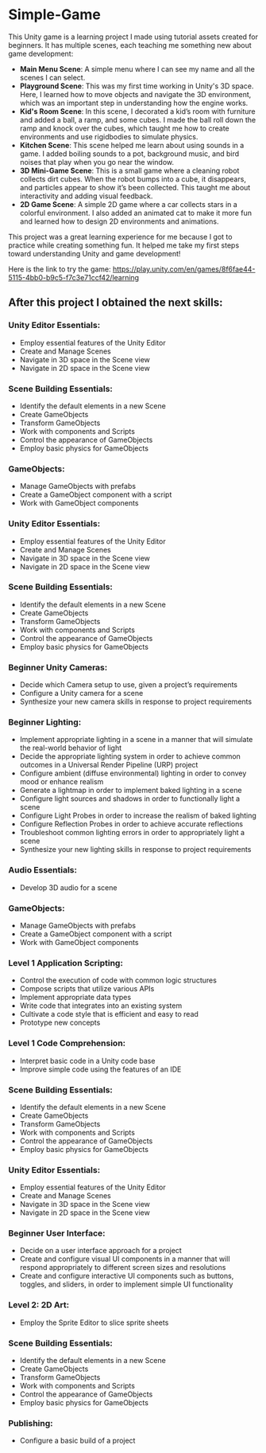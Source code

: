 # Simple-Game
This Unity game is a learning project I made using tutorial assets created for beginners. It has multiple scenes, each teaching me something new about game development:  

- **Main Menu Scene**: A simple menu where I can see my name and all the scenes I can select.  
- **Playground Scene**: This was my first time working in Unity's 3D space. Here, I learned how to move objects and navigate the 3D environment, which was an important step in understanding how the engine works.  
- **Kid's Room Scene**: In this scene, I decorated a kid’s room with furniture and added a ball, a ramp, and some cubes. I made the ball roll down the ramp and knock over the cubes, which taught me how to create environments and use rigidbodies to simulate physics.  
- **Kitchen Scene**: This scene helped me learn about using sounds in a game. I added boiling sounds to a pot, background music, and bird noises that play when you go near the window.  
- **3D Mini-Game Scene**: This is a small game where a cleaning robot collects dirt cubes. When the robot bumps into a cube, it disappears, and particles appear to show it’s been collected. This taught me about interactivity and adding visual feedback.  
- **2D Game Scene**: A simple 2D game where a car collects stars in a colorful environment. I also added an animated cat to make it more fun and learned how to design 2D environments and animations.

This project was a great learning experience for me because I got to practice while creating something fun. It helped me take my first steps toward understanding Unity and game development!

Here is the link to try the game: https://play.unity.com/en/games/8f6fae44-5115-4bb0-b9c5-f7c3e71ccf42/learning

After this project I obtained the next skills:
---
### Unity Editor Essentials:
  - Employ essential features of the Unity Editor
  - Create and Manage Scenes
  - Navigate in 3D space in the Scene view
  - Navigate in 2D space in the Scene view
### Scene Building Essentials:
  - Identify the default elements in a new Scene
  - Create GameObjects
  - Transform GameObjects
  - Work with components and Scripts
  - Control the appearance of GameObjects
  - Employ basic physics for GameObjects
### GameObjects:
  - Manage GameObjects with prefabs
  - Create a GameObject component with a script
  - Work with GameObject components
### Unity Editor Essentials:
  - Employ essential features of the Unity Editor
  - Create and Manage Scenes
  - Navigate in 3D space in the Scene view
  - Navigate in 2D space in the Scene view
### Scene Building Essentials:
  - Identify the default elements in a new Scene
  - Create GameObjects
  - Transform GameObjects
  - Work with components and Scripts
  - Control the appearance of GameObjects
  - Employ basic physics for GameObjects
### Beginner Unity Cameras:
  - Decide which Camera setup to use, given a project’s requirements
  - Configure a Unity camera for a scene
  - Synthesize your new camera skills in response to project requirements
### Beginner Lighting:
  - Implement appropriate lighting in a scene in a manner that will simulate the real-world behavior of light
  - Decide the appropriate lighting system in order to achieve common outcomes in a Universal Render Pipeline (URP) project
  - Configure ambient (diffuse environmental) lighting in order to convey mood or enhance realism
  - Generate a lightmap in order to implement baked lighting in a scene
  - Configure light sources and shadows in order to functionally light a scene
  - Configure Light Probes in order to increase the realism of baked lighting
  - Configure Reflection Probes in order to achieve accurate reflections
  - Troubleshoot common lighting errors in order to appropriately light a scene
  - Synthesize your new lighting skills in response to project requirements
### Audio Essentials:
  - Develop 3D audio for a scene
### GameObjects:
  - Manage GameObjects with prefabs
  - Create a GameObject component with a script
  - Work with GameObject components
### Level 1 Application Scripting:
  - Control the execution of code with common logic structures
  - Compose scripts that utilize various APIs
  - Implement appropriate data types
  - Write code that integrates into an existing system
  - Cultivate a code style that is efficient and easy to read
  - Prototype new concepts
### Level 1 Code Comprehension:
  - Interpret basic code in a Unity code base
  - Improve simple code using the features of an IDE
### Scene Building Essentials:
  - Identify the default elements in a new Scene
  - Create GameObjects
  - Transform GameObjects
  - Work with components and Scripts
  - Control the appearance of GameObjects
  - Employ basic physics for GameObjects
### Unity Editor Essentials:
  - Employ essential features of the Unity Editor
  - Create and Manage Scenes
  - Navigate in 3D space in the Scene view
  - Navigate in 2D space in the Scene view
### Beginner User Interface:
  - Decide on a user interface approach for a project
  - Create and configure visual UI components in a manner that will respond appropriately to different screen sizes and resolutions
  - Create and configure interactive UI components such as buttons, toggles, and sliders, in order to implement simple UI functionality
### Level 2: 2D Art:
  - Employ the Sprite Editor to slice sprite sheets
### Scene Building Essentials:
  - Identify the default elements in a new Scene
  - Create GameObjects
  - Transform GameObjects
  - Work with components and Scripts
  - Control the appearance of GameObjects
  - Employ basic physics for GameObjects
### Publishing:
  - Configure a basic build of a project
